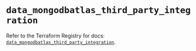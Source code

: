 # `data_mongodbatlas_third_party_integration`

Refer to the Terraform Registry for docs: [`data_mongodbatlas_third_party_integration`](https://registry.terraform.io/providers/mongodb/mongodbatlas/1.33.0/docs/data-sources/third_party_integration).

